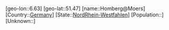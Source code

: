 ﻿---
location: [51.47,6.63]
type: City
tags:
- geo/City


SpocWebEntityId: 31010
isDeleted: false
confidential: public

---
[geo-lon::6.63]
[geo-lat::51.47]
[name::Homberg@Moers]
[Country::[Germany](geo/Continent/Europe/Germany.md)]
[State::[NordRhein-Westfahlen](NordRhein-Westfahlen)]
[Population::]
[Unknown::]

